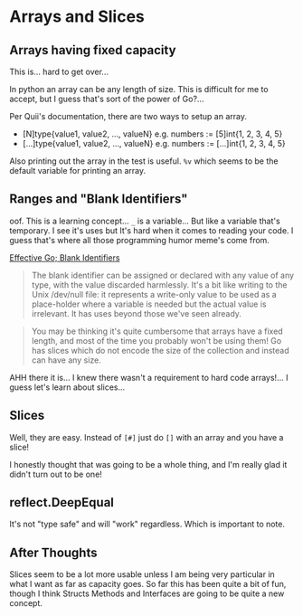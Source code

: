 # Arrays and Slices

## Arrays having fixed capacity
This is... hard to get over...

In python an array can be any length of size. This is difficult for me to accept, but I guess that's sort of the power of Go?...


Per Quii's documentation, there are two ways to setup an array.
- [N]type{value1, value2, ..., valueN} e.g. numbers := [5]int{1, 2, 3, 4, 5}
- [...]type{value1, value2, ..., valueN} e.g. numbers := [...]int{1, 2, 3, 4, 5}

Also printing out the array in the test is useful. `%v` which seems to be the default variable for printing an array.


## Ranges and "Blank Identifiers"

oof. This is a learning concept... `_` is a variable... But like a variable that's temporary. I see it's uses but It's hard when it comes to reading your code. I guess that's where all those programming humor meme's come from.

[Effective Go; Blank Identifiers](https://go.dev/doc/effective_go#blank)
> The blank identifier can be assigned or declared with any value of any type, with the value discarded harmlessly. It's a bit like writing to the Unix /dev/null file: it represents a write-only value to be used as a place-holder where a variable is needed but the actual value is irrelevant. It has uses beyond those we've seen already. 

> You may be thinking it's quite cumbersome that arrays have a fixed length, and most of the time you probably won't be using them! Go has slices which do not encode the size of the collection and instead can have any size.

AHH there it is... I knew there wasn't a requirement to hard code arrays!... I guess let's learn about slices...

## Slices
Well, they are easy. Instead of `[#]` just do `[]` with an array and you have a slice!

I honestly thought that was going to be a whole thing, and I'm really glad it didn't turn out to be one!

## reflect.DeepEqual

It's not "type safe" and will "work" regardless. Which is important to note. 

## After Thoughts

Slices seem to be a lot more usable unless I am being very particular in what I want as far as capacity goes. So far this has been quite a bit of fun, though I think Structs Methods and Interfaces are going to be quite a new concept.
